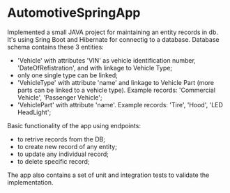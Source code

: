 # AutomotiveSpringApp


Implemented a small JAVA project for maintaining an entity records in db. It's using Sring Boot and Hibernate for connectig to a database.
Database schema contains these 3 entities:
- 'Vehicle' with attributes 'VIN' as vehicle identification number, 'DateOfRefistration', and with linkage to Vehicle Type;
- only one single type can be linked;
- 'VehicleType' with attribute 'name' and linkage to Vehicle Part (more parts can be linked to a vehicle type). Example records: 'Commercial Vehicle', 'Passenger Vehicle';
- 'VehiclePart' with attribute 'name'. Example records: 'Tire', 'Hood', 'LED HeadLight';

Basic functionality of the app using endpoints:
- to retrive records from the DB;
- to create new record of any entity;
- to update any individual record;
- to delete specific record;

The app also contains a set of unit and integration tests to validate the implementation.
